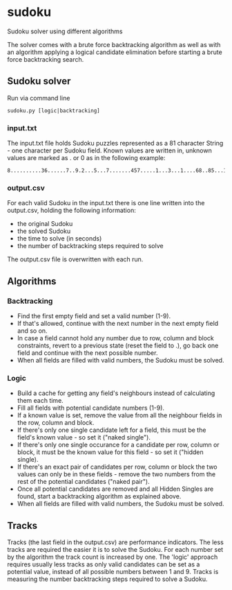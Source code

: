 # sudoku
Sudoku solver using different algorithms

The solver comes with a brute force backtracking algorithm as well as with an algorithm applying a logical candidate elimination before starting a brute force backtracking search.

## Sudoku solver

Run via command line

```
sudoku.py [logic|backtracking]
```

### input.txt

The input.txt file holds Sudoku puzzles represented as a 81 character String - one character per Sudoku field. Known values are written in, unknown values are marked as . or 0 as in the following example:

```
8..........36......7..9.2...5...7.......457.....1...3...1....68..85...1..9....4..
```

### output.csv

For each valid Sudoku in the input.txt there is one line written into the output.csv, holding the following information:

* the original Sudoku
* the solved Sudoku
* the time to solve (in seconds)
* the number of backtracking steps required to solve

The output.csv file is overwritten with each run.

## Algorithms

### Backtracking

* Find the first empty field and set a valid number (1-9).
* If that's allowed, continue with the next number in the next empty field and so on.
* In case a field cannot hold any number due to row, column and block constraints, revert to a previous state (reset the field to .), go back one field and continue with the next possible number.
* When all fields are filled with valid numbers, the Sudoku must be solved.

### Logic

* Build a cache for getting any field's neighbours instead of calculating them each time.
* Fill all fields with potential candidate numbers (1-9).
* If a known value is set, remove the value from all the neighbour fields in the row, column and block.
* If there's only one single candidate left for a field, this must be the field's known value - so set it ("naked single").
* If there's only one single occurance for a candidate per row, column or block, it must be the known value for this field - so set it ("hidden single).
* If there's an exact pair of candidates per row, column or block the two values can only be in these fields - remove the two numbers from the rest of the potential candidates ("naked pair").
* Once all potential candidates are removed and all Hidden Singles are found, start a backtracking algorithm as explained above.
* When all fields are filled with valid numbers, the Sudoku must be solved.

## Tracks

Tracks (the last field in the output.csv) are performance indicators. The less tracks are required the easier it is to solve the Sudoku. For each number set by the algorithm the track count is increased by one. The 'logic' approach requires usually less tracks as only valid candidates can be set as a potential value, instead of all possible numbers between 1 and 9.
Tracks is measuring the number backtracking steps required to solve a Sudoku.
